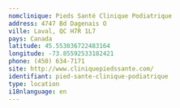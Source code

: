 ```yaml
---
nomclinique: Pieds Santé Clinique Podiatrique
address: 4747 Bd Dagenais O
ville: Laval, QC H7R 1L7
pays: Canada
latitude: 45.553036722483164
longitude: -73.85592533182421
phone: (450) 634-7171
site: http://www.cliniquepiedssante.com/
identifiant: pied-sante-clinique-podiatrique
type: location
i18nlanguage: en
---
```

